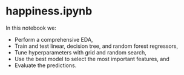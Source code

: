 # happiness.ipynb

In this notebook we:

- Perform a comprehensive EDA,
- Train and test linear, decision tree, and random forest regressors,
- Tune hyperparameters with grid and random search,
- Use the best model to select the most important features, and
- Evaluate the predictions.

